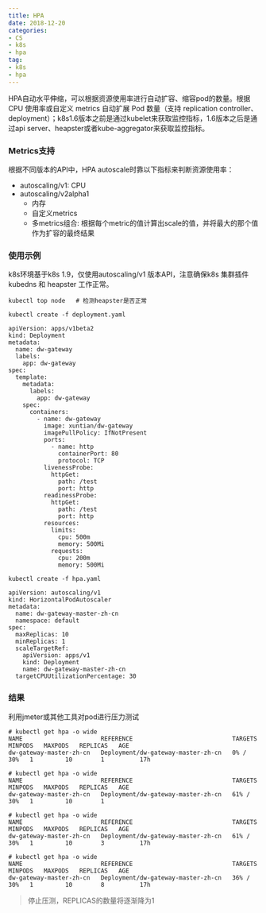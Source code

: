 ```yaml
---
title: HPA
date: 2018-12-20
categories: 
- CS
- k8s
- hpa
tag: 
- k8s 
- hpa
---
```


HPA自动水平伸缩，可以根据资源使用率进行自动扩容、缩容pod的数量。根据 CPU 使用率或自定义 metrics 自动扩展 Pod 数量（支持 replication controller、deployment）；k8s1.6版本之前是通过kubelet来获取监控指标，1.6版本之后是通过api server、heapster或者kube-aggregator来获取监控指标。

### Metrics支持

根据不同版本的API中，HPA autoscale时靠以下指标来判断资源使用率： 
* autoscaling/v1: CPU
* autoscaling/v2alpha1 
    * 内存
    * 自定义metrics
    * 多metrics组合: 根据每个metric的值计算出scale的值，并将最大的那个值作为扩容的最终结果

### 使用示例
k8s环境基于k8s 1.9，仅使用autoscaling/v1 版本API，注意确保k8s 集群插件kubedns 和 heapster 工作正常。

```
kubectl top node   # 检测heapster是否正常
```

```
kubectl create -f deployment.yaml

apiVersion: apps/v1beta2
kind: Deployment
metadata:
  name: dw-gateway
  labels:
    app: dw-gateway
spec:
  template:
    metadata:
      labels:
        app: dw-gateway
    spec:
      containers:
        - name: dw-gateway
          image: xuntian/dw-gateway
          imagePullPolicy: IfNotPresent
          ports:
            - name: http
              containerPort: 80
              protocol: TCP
          livenessProbe:
            httpGet:
              path: /test
              port: http
          readinessProbe:
            httpGet:
              path: /test
              port: http
          resources:
            limits:
              cpu: 500m
              memory: 500Mi
            requests:
              cpu: 200m
              memory: 500Mi
```

```
kubectl create -f hpa.yaml

apiVersion: autoscaling/v1
kind: HorizontalPodAutoscaler
metadata:
  name: dw-gateway-master-zh-cn
  namespace: default
spec:
  maxReplicas: 10
  minReplicas: 1
  scaleTargetRef:
    apiVersion: apps/v1
    kind: Deployment
    name: dw-gateway-master-zh-cn
  targetCPUUtilizationPercentage: 30
```

### 结果
利用jmeter或其他工具对pod进行压力测试
```
# kubectl get hpa -o wide
NAME                      REFERENCE                            TARGETS    MINPODS   MAXPODS   REPLICAS   AGE
dw-gateway-master-zh-cn   Deployment/dw-gateway-master-zh-cn   0% / 30%   1         10        1          17h

# kubectl get hpa -o wide
NAME                      REFERENCE                            TARGETS     MINPODS   MAXPODS   REPLICAS   AGE
dw-gateway-master-zh-cn   Deployment/dw-gateway-master-zh-cn   61% / 30%   1         10        1 

# kubectl get hpa -o wide
NAME                      REFERENCE                            TARGETS     MINPODS   MAXPODS   REPLICAS   AGE
dw-gateway-master-zh-cn   Deployment/dw-gateway-master-zh-cn   61% / 30%   1         10        3          17h

# kubectl get hpa -o wide
NAME                      REFERENCE                            TARGETS     MINPODS   MAXPODS   REPLICAS   AGE
dw-gateway-master-zh-cn   Deployment/dw-gateway-master-zh-cn   36% / 30%   1         10        8          17h
```

> 停止压测，REPLICAS的数量将逐渐降为1